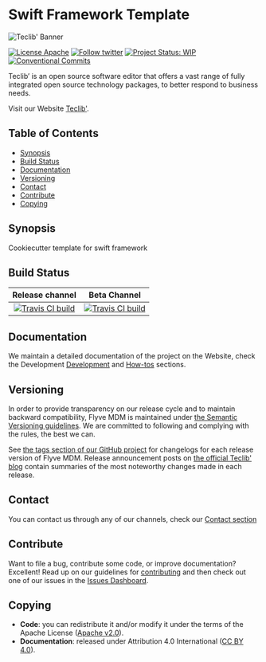 # Swift Framework Template

![Teclib' Banner](https://user-images.githubusercontent.com/29282308/31669540-abed67a8-b355-11e7-98e2-0ad190f37088.png)

[![License Apache](https://img.shields.io/badge/License-Apache_v2.0-blue.svg)](./LICENSE.md)
[![Follow twitter](https://img.shields.io/badge/Twitter-Teclib%27-940CA5.svg)](https://twitter.com/teclib)
[![Project Status: WIP](http://www.repostatus.org/badges/latest/wip.svg)](http://www.repostatus.org/#wip)
[![Conventional Commits](https://img.shields.io/badge/Conventional%20Commits-1.0.0-yellow.svg)](https://conventionalcommits.org)

Teclib’ is an open source software editor that offers a vast range of fully integrated open source technology packages, to better respond to business needs.

Visit our Website [Teclib'](http://www.teclib-edition.com/en/).

## Table of Contents

* [Synopsis](#synopsis)
* [Build Status](#build-status)
* [Documentation](#documentation)
* [Versioning](#versioning)
* [Contact](#contact)
* [Contribute](#contribute)
* [Copying](#copying)

## Synopsis

Cookiecutter template for swift framework

## Build Status

|**Release channel**|Beta Channel|
|:---:|:---:|
|[![Travis CI build](https://api.travis-ci.org/TECLIB/swift-framework-template.svg?branch=master)](https://travis-ci.org/TECLIB/swift-framework-template)|[![Travis CI build](https://api.travis-ci.org/TECLIB/swift-framework-template.svg?branch=develop)](https://travis-ci.org/TECLIB/swift-framework-template)|

## Documentation

We maintain a detailed documentation of the project on the Website, check the Development [Development](https://teclib.github.io/swift-framework-template/) and [How-tos](https://teclib.github.io/swift-framework-template/howtos) sections.

## Versioning

In order to provide transparency on our release cycle and to maintain backward compatibility, Flyve MDM is maintained under [the Semantic Versioning guidelines](http://semver.org/). We are committed to following and complying with the rules, the best we can.

See [the tags section of our GitHub project](https://github.com/TECLIB/swift-framework-template/tags) for changelogs for each release version of Flyve MDM. Release announcement posts on [the official Teclib' blog](http://www.teclib-edition.com/en/communities/blog-posts/) contain summaries of the most noteworthy changes made in each release.

## Contact

You can contact us through any of our channels, check our [Contact section](http://www.teclib-edition.com/en/contact-us/)

## Contribute

Want to file a bug, contribute some code, or improve documentation? Excellent! Read up on our
guidelines for [contributing](./CONTRIBUTING.md) and then check out one of our issues in the [Issues Dashboard](https://github.com/TECLIB/swift-framework-template/issues).

## Copying

* **Code**: you can redistribute it and/or modify
    it under the terms of the Apache License ([Apache v2.0](http://www.apache.org/licenses/LICENSE-2.0)).
* **Documentation**: released under Attribution 4.0 International ([CC BY 4.0](https://creativecommons.org/licenses/by/4.0/)).